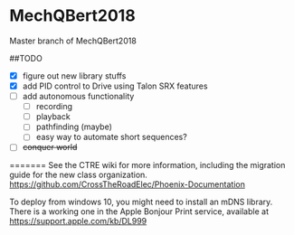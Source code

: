 # MechQBert2018

Master branch of MechQBert2018

##TODO
* [x] figure out new library stuffs
* [x] add PID control to Drive using Talon SRX features
* [ ] add autonomous functionality
    - [ ] recording
    - [ ] playback
    - [ ] pathfinding (maybe)
    - [ ] easy way to automate short sequences?
* [ ] ~~conquer world~~

=======
See the CTRE wiki for more information, including the migration guide for the new class organization.
https://github.com/CrossTheRoadElec/Phoenix-Documentation

To deploy from windows 10, you might need to install an mDNS library.  There is a working one in the Apple Bonjour Print service, available at https://support.apple.com/kb/DL999
